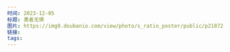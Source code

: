 ```yaml
---
时间: 2023-12-05
标题: 勇者无惧
图片: https://img9.doubanio.com/view/photo/s_ratio_poster/public/p2187209224.webp
链接: 
tags:
---
```




